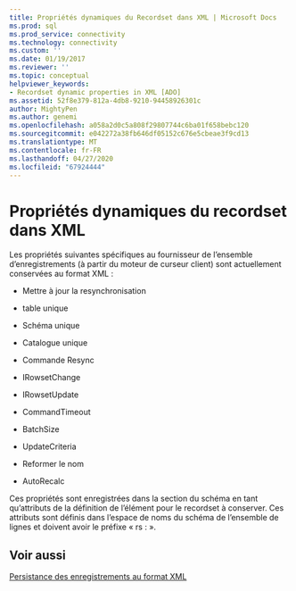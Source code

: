 ```yaml
---
title: Propriétés dynamiques du Recordset dans XML | Microsoft Docs
ms.prod: sql
ms.prod_service: connectivity
ms.technology: connectivity
ms.custom: ''
ms.date: 01/19/2017
ms.reviewer: ''
ms.topic: conceptual
helpviewer_keywords:
- Recordset dynamic properties in XML [ADO]
ms.assetid: 52f8e379-812a-4db8-9210-94458926301c
author: MightyPen
ms.author: genemi
ms.openlocfilehash: a058a2d0c5a808f29807744c6ba01f658bebc120
ms.sourcegitcommit: e042272a38fb646df05152c676e5cbeae3f9cd13
ms.translationtype: MT
ms.contentlocale: fr-FR
ms.lasthandoff: 04/27/2020
ms.locfileid: "67924444"
---
```

# <a name="recordset-dynamic-properties-in-xml"></a>Propriétés dynamiques du recordset dans XML
Les propriétés suivantes spécifiques au fournisseur de l’ensemble d’enregistrements (à partir du moteur de curseur client) sont actuellement conservées au format XML :  
  
-   Mettre à jour la resynchronisation  
  
-   table unique  
  
-   Schéma unique  
  
-   Catalogue unique  
  
-   Commande Resync  
  
-   IRowsetChange  
  
-   IRowsetUpdate  
  
-   CommandTimeout  
  
-   BatchSize  
  
-   UpdateCriteria  
  
-   Reformer le nom  
  
-   AutoRecalc  
  
 Ces propriétés sont enregistrées dans la section du schéma en tant qu’attributs de la définition de l’élément pour le recordset à conserver. Ces attributs sont définis dans l’espace de noms du schéma de l’ensemble de lignes et doivent avoir le préfixe « rs : ».  
  
## <a name="see-also"></a>Voir aussi  
 [Persistance des enregistrements au format XML](../../../ado/guide/data/persisting-records-in-xml-format.md)
